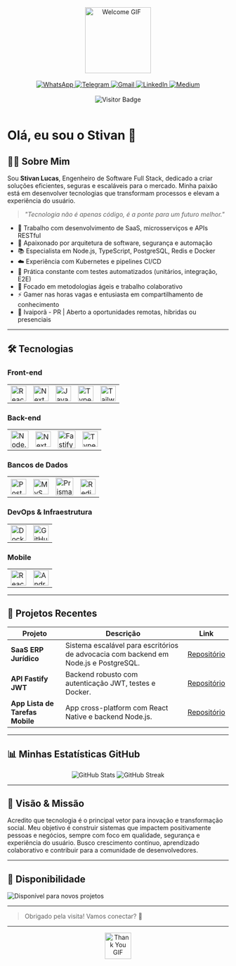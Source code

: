 <div align="center">
  <img height="150" src="https://media.giphy.com/media/M9gbBd9nbDrOTu1Mqx/giphy.gif" alt="Welcome GIF" />
</div>

<br/>

<div align="center">
  <a href="https://wa.me/5543999171501" target="_blank" rel="noopener noreferrer" title="Contato via WhatsApp">
    <img src="https://img.shields.io/static/v1?message=WhatsApp&logo=whatsapp&color=25D366&style=for-the-badge" alt="WhatsApp" />
  </a>
  <a href="tg://resolve?phone=5543999171501" title="Contato via Telegram">
    <img src="https://img.shields.io/static/v1?message=Telegram&logo=telegram&color=229ED9&style=for-the-badge" alt="Telegram" />
  </a>
  <a href="mailto:lucamargostivan@gmail.com" target="_blank" rel="noopener noreferrer" title="Enviar e-mail">
    <img src="https://img.shields.io/static/v1?message=Gmail&logo=gmail&color=EA4335&style=for-the-badge" alt="Gmail" />
  </a>
  <a href="https://linkedin.com/in/stivanlucas" target="_blank" rel="noopener noreferrer" title="LinkedIn">
    <img src="https://img.shields.io/static/v1?message=LinkedIn&logo=linkedin&color=0077B5&style=for-the-badge" alt="LinkedIn" />
  </a>
  <a href="https://medium.com/@stivanlucas" target="_blank" rel="noopener noreferrer" title="Medium">
    <img src="https://img.shields.io/static/v1?message=Medium&logo=medium&color=12100E&style=for-the-badge" alt="Medium" />
  </a>
</div>

<br/>

<div align="center">
  <img src="https://visitor-badge.laobi.icu/badge?page_id=Stivan-Lucas.Stivan-Lucas" alt="Visitor Badge" title="Contador de visitas no perfil do GitHub" />
</div>

<br/>

# Olá, eu sou o Stivan 👋

## 👨‍💻 Sobre Mim

Sou **Stivan Lucas**, Engenheiro de Software Full Stack, dedicado a criar soluções eficientes, seguras e escaláveis para o mercado. Minha paixão está em desenvolver tecnologias que transformam processos e elevam a experiência do usuário.

> _"Tecnologia não é apenas código, é a ponte para um futuro melhor."_

- 🔭 Trabalho com desenvolvimento de SaaS, microsserviços e APIs RESTful
- 🧠 Apaixonado por arquitetura de software, segurança e automação
- 📚 Especialista em Node.js, TypeScript, PostgreSQL, Redis e Docker
- ☁️ Experiência com Kubernetes e pipelines CI/CD
- 🧪 Prática constante com testes automatizados (unitários, integração, E2E)
- 👥 Focado em metodologias ágeis e trabalho colaborativo
- ⚡ Gamer nas horas vagas e entusiasta em compartilhamento de conhecimento
- 📍 Ivaiporã - PR | Aberto a oportunidades remotas, híbridas ou presenciais

---

## 🛠 Tecnologias

### Front-end

<table>
  <tr>
    <td><img src="https://cdn.jsdelivr.net/gh/devicons/devicon/icons/react/react-original.svg" height="35" alt="React" title="React" /></td>
    <td><img src="https://cdn.jsdelivr.net/gh/devicons/devicon/icons/nextjs/nextjs-original.svg" height="35" alt="Next.js" title="Next.js" /></td>
    <td><img src="https://cdn.jsdelivr.net/gh/devicons/devicon/icons/javascript/javascript-original.svg" height="35" alt="JavaScript" title="JavaScript" /></td>
    <td><img src="https://cdn.jsdelivr.net/gh/devicons/devicon/icons/typescript/typescript-original.svg" height="35" alt="TypeScript" title="TypeScript" /></td>
    <td><img src="https://cdn.jsdelivr.net/npm/simple-icons/icons/tailwindcss.svg" height="35" alt="Tailwind CSS" title="Tailwind CSS" /></td>
  </tr>
</table>

### Back-end

<table>
  <tr>
    <td><img src="https://cdn.jsdelivr.net/gh/devicons/devicon/icons/nodejs/nodejs-original.svg" height="40" alt="Node.js" title="Node.js" /></td>
    <td><img src="https://cdn.jsdelivr.net/gh/devicons/devicon/icons/nextjs/nextjs-original.svg" height="35" alt="Next.js" title="Next.js" /></td>
    <td><img src="https://cdn.jsdelivr.net/gh/devicons/devicon/icons/fastify/fastify-original.svg" height="40" alt="Fastify" title="Fastify" /></td>
    <td><img src="https://cdn.jsdelivr.net/gh/devicons/devicon/icons/typescript/typescript-original.svg" height="35" alt="TypeScript" title="TypeScript" /></td>
  </tr>
</table>

### Bancos de Dados

<table>
  <tr>
    <td><img src="https://cdn.jsdelivr.net/gh/devicons/devicon/icons/postgresql/postgresql-original.svg" height="35" alt="PostgreSQL" title="PostgreSQL" /></td>
    <td><img src="https://cdn.jsdelivr.net/gh/devicons/devicon/icons/mysql/mysql-original.svg" height="35" alt="MySQL" title="MySQL" /></td>
    <td><img src="https://cdn.jsdelivr.net/gh/devicons/devicon/icons/prisma/prisma-original.svg" height="40" alt="Prisma" title="Prisma" /></td>
    <td><img src="https://cdn.jsdelivr.net/gh/devicons/devicon/icons/redis/redis-original.svg" height="35" alt="Redis" title="Redis" /></td>
  </tr>
</table>

### DevOps & Infraestrutura

<table>
  <tr>
    <td><img src="https://cdn.jsdelivr.net/gh/devicons/devicon/icons/docker/docker-original.svg" height="35" alt="Docker" title="Docker" /></td>
    <td><img src="https://cdn.jsdelivr.net/npm/simple-icons/icons/githubactions.svg" height="35" alt="GitHub Actions" title="GitHub Actions" /></td>
  </tr>
</table>

### Mobile

<table>
  <tr>
    <td><img src="https://cdn.jsdelivr.net/gh/devicons/devicon/icons/react/react-original.svg" height="35" alt="React Native" title="React Native" /></td>
    <td><img src="https://cdn.jsdelivr.net/gh/devicons/devicon/icons/androidstudio/androidstudio-original.svg" height="35" alt="Android Studio" title="Android Studio" /></td>
  </tr>
</table>

---

## 🚀 Projetos Recentes

| Projeto                         | Descrição                                                                            | Link                                                             |
| ------------------------------- | ------------------------------------------------------------------------------------ | ---------------------------------------------------------------- |
| **SaaS ERP Jurídico**           | Sistema escalável para escritórios de advocacia com backend em Node.js e PostgreSQL. | [Repositório](https://github.com/Stivan-Lucas/saas-erp-juridico) |
| **API Fastify JWT**             | Backend robusto com autenticação JWT, testes e Docker.                               | [Repositório](https://github.com/Stivan-Lucas/fastify-jwt-api)   |
| **App Lista de Tarefas Mobile** | App cross-platform com React Native e backend Node.js.                               | [Repositório](https://github.com/Stivan-Lucas/todo-mobile-app)   |

---

## 📊 Minhas Estatísticas GitHub

<div align="center">
  <img src="https://github-readme-stats.vercel.app/api?username=Stivan-Lucas&show_icons=true&theme=radical" alt="GitHub Stats" />
  <img src="https://github-readme-streak-stats.herokuapp.com/?user=Stivan-Lucas&theme=radical" alt="GitHub Streak" />
</div>

---

## 🎯 Visão & Missão

Acredito que tecnologia é o principal vetor para inovação e transformação social. Meu objetivo é construir sistemas que impactem positivamente pessoas e negócios, sempre com foco em qualidade, segurança e experiência do usuário. Busco crescimento contínuo, aprendizado colaborativo e contribuir para a comunidade de desenvolvedores.

---

## 🔎 Disponibilidade

![Disponível para novos projetos](https://img.shields.io/badge/Disponível-para%20novos%20projetos-green?style=for-the-badge)

---

> Obrigado pela visita! Vamos conectar? 🚀

---

<div align="center">
  <img height="60" src="https://media.giphy.com/media/d2lcHJTG5Tscg/giphy.gif" alt="Thank You GIF" />
</div>
